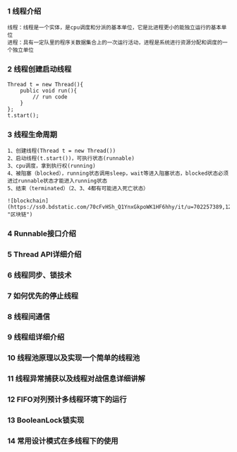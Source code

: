 ### 1 线程介绍
    
    线程：线程是一个实体，是cpu调度和分派的基本单位，它是比进程更小的能独立运行的基本单位
    进程：具有一定队里的程序关数据集合上的一次运行活动，进程是系统进行资源分配和调度的一个独立单位
    
### 2 线程创建启动线程
    
    Thread t = new Thread(){
        public void run(){
            // run code
        }
    };
    t.start();

### 3 线程生命周期

    1、创建线程(Thread t = new Thread())
    2、启动线程(t.start())，可执行状态(runnable)
    3、cpu调度，拿到执行权(running)
    4、被阻塞（blocked），running状态调用sleep，wait等进入阻塞状态，blocked状态必须进过runnable状态才能进入running状态
    5、结束（terminated）（2、3、4都有可能进入死亡状态）
    
    ![blockchain](https://ss0.bdstatic.com/70cFvHSh_Q1YnxGkpoWK1HF6hhy/it/u=702257389,1274025419&fm=27&gp=0.jpg "区块链")
    

### 4 Runnable接口介绍

### 5 Thread API详细介绍

### 6 线程同步、锁技术

### 7 如何优先的停止线程

### 8 线程间通信
### 9 线程组详细介绍
### 10 线程池原理以及实现一个简单的线程池
### 11 线程异常捕获以及线程对战信息详细讲解
### 12 FIFO对列预计多线程环境下的运行
### 13 BooleanLock锁实现
### 14 常用设计模式在多线程下的使用 





